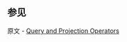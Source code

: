 ## 参见

原文 - [Query and Projection Operators]( https://docs.mongodb.com/manual/reference/operator/query/ )

